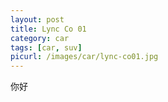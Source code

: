 ```yaml
---
layout: post
title: Lync Co 01
category: car
tags: [car, suv]
picurl: /images/car/lync-co01.jpg
---
```



你好